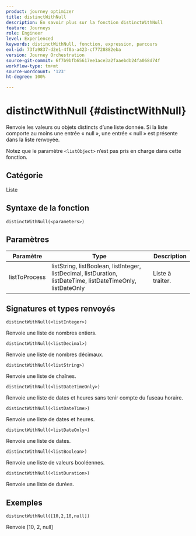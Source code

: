 ```yaml
---
product: journey optimizer
title: distinctWithNull
description: En savoir plus sur la fonction distinctWithNull
feature: Journeys
role: Engineer
level: Experienced
keywords: distinctWithNull, fonction, expression, parcours
exl-id: 73fa9837-d2e1-4f0a-a423-cf7728882eba
version: Journey Orchestration
source-git-commit: 6f7b9bfb65617ee1ace3a2faaebdb24fa068d74f
workflow-type: tm+mt
source-wordcount: '123'
ht-degree: 100%

---
```


# distinctWithNull {#distinctWithNull}

Renvoie les valeurs ou objets distincts d’une liste donnée. Si la liste comporte au moins une entrée « null », une entrée « null » est présente dans la liste renvoyée.

Notez que le paramètre `<listObject>` n’est pas pris en charge dans cette fonction.

## Catégorie

Liste

## Syntaxe de la fonction

`distinctWithNull(<parameters>)`

## Paramètres

| Paramètre | Type | Description |
|-----------|------------------|------------------|
| listToProcess | listString, listBoolean, listInteger, listDecimal, listDuration, listDateTime, listDateTimeOnly, listDateOnly | Liste à traiter. |

## Signatures et types renvoyés

`distinctWithNull(<listInteger>)`

Renvoie une liste de nombres entiers.

`distinctWithNull(<listDecimal>)`

Renvoie une liste de nombres décimaux.

`distinctWithNull(<listString>)`

Renvoie une liste de chaînes.

`distinctWithNull(<listDateTimeOnly>)`

Renvoie une liste de dates et heures sans tenir compte du fuseau horaire.

`distinctWithNull(<listDateTime>)`

Renvoie une liste de dates et heures.

`distinctWithNull(<listDateOnly>)`

Renvoie une liste de dates.

`distinctWithNull(<listBoolean>)`

Renvoie une liste de valeurs booléennes.

`distinctWithNull(<listDuration>)`

Renvoie une liste de durées.

## Exemples

`distinctWithNull([10,2,10,null])`

Renvoie [10, 2, null]
